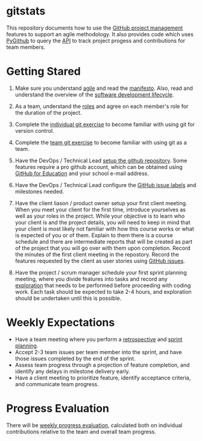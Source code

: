 # gitstats

This repository documents how to use the [GitHub project management](https://github.com/features/project-management) features to support an agile methodology.  It also provides code which uses [PyGithub](https://pygithub.readthedocs.io/en/latest/introduction.html) to query the [API](https://docs.github.com/en/rest) to track project progess and contributions for team members.

# Getting Stared

1) Make sure you understand [agile](./docs/technical/agile.md) and read the [manifesto](./docs/technical/agile_manifesto.md).  Also, read and understand the overview of the [software development lifecycle](./docs/technical/lifecycle.md).

2) As a team, understand the [roles](./docs/technical/roles.md) and agree on each member's role for the duration of the project.

3) Complete the [individual git exercise](./docs/technical/git_exercise_individual.md) to become familiar with using git for version control.

4) Complete the [team git exercise](./docs/technical/git_exercise_team.md) to become familiar with using git as a team.

5) Have the DevOps / Technical Lead [setup the github repository](./docs/technical/git_basics.md).  Some features require a pro github account, which can be obtained using [GitHub for Education](https://education.github.com/pack) and your school e-mail address.

6) Have the DevOps / Technical Lead configure the [GitHub issue labels](./docs/technical/issues.md) and milestones needed.

7) Have the client liason / product owner setup your first client meeting.  When you meet your client for the first time, introduce yourselves as well as your roles in the project. While your objective is to learn who your client is and the project details, you will need to keep in mind that your client is most likely not familiar with how this course works or what is expected of you or of them. Explain to them there is a course schedule and there are intermediate reports that will be created as part of the project that you will go over with them upon completion. Record the minutes of the first client meeting in the repostory.  Record the features requested by the client as user stories using [GitHub issues](./docs/technical/issues.md).


8) Have the project / scrum manager schedule your first sprint planning meeting, where you divide features into tasks and record any [exploration](./docs/technical/issues.md) that needs to be performed before proceeding with coding work.  Each task should be expected to take 2-4 hours, and exploration should be undertaken until this is possible.

# Weekly Expectations

- Have a team meeting where you perform a [retrospective](./docs/technical/retrospective.md) and [sprint planning](./docs/technical/planning.md).
- Accept 2-3 team issues per team member into the sprint, and have those issues completed by the end of the sprint.
- Assess team progress through a projection of feature completion, and identify any delays in milestone delivery early.
- Have a client meeting to prioritize feature, identify acceptance criteria, and communicate team progress.

# Progress Evaluation

There will be [weekly progress evaluation](./docs/technical/evaluation.md), calculated both on individual contributions relative to the team and overall team progress.